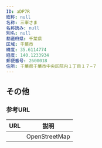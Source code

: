 ```yaml
---
ID: aDP7R
総称: null
名称: 三峯さま
名称読み: null
別名: null
都道府県: 千葉県
区域: 千葉市
緯度: 35.6114774
経度: 140.1233934
郵便番号: 2600018
住所: 千葉県千葉市中央区院内１丁目１７−７
---
```


## その他

### 参考URL

| URL | 説明          |
| --- | ------------- |
|     | OpenStreetMap |
